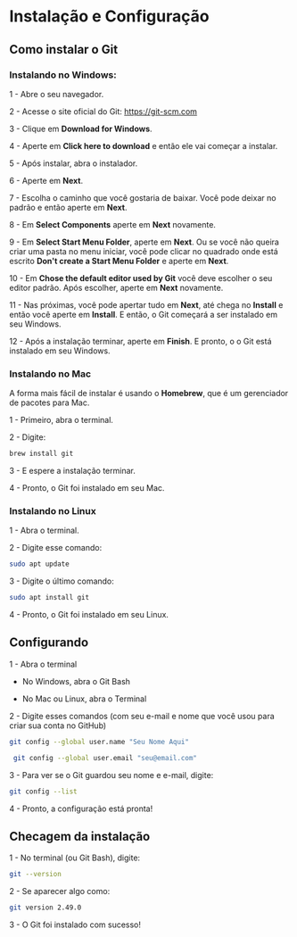 # Instalação e Configuração

## Como instalar o Git

### **Instalando no Windows:**
1 - Abre o seu navegador.

2 - Acesse o site oficial do Git: https://git-scm.com

3 - Clique em **Download for Windows**.

4 - Aperte em **Click here to download** e então ele vai começar a instalar.

5 - Após instalar, abra o instalador.

6 - Aperte em **Next**.

7 - Escolha o caminho que você gostaria de baixar. Você pode deixar no padrão e então aperte em **Next**.

8 - Em **Select Components** aperte em **Next** novamente.

9 - Em **Select Start Menu Folder**, aperte em **Next**. Ou se você não queira criar uma pasta no menu iniciar, você pode clicar no quadrado onde está escrito **Don't create a Start Menu Folder** e aperte em **Next**.

10 - Em **Chose the default editor used by Git** você deve escolher o seu editor padrão. Após escolher, aperte em **Next** novamente.

11 - Nas próximas, você pode apertar tudo em **Next**, até chega no **Install** e então você aperte em **Install**. E então, o Git começará a ser instalado em seu Windows.

12 - Após a instalação terminar, aperte em **Finish**. E pronto, o o Git está instalado em seu Windows. 

### **Instalando no Mac**

A forma mais fácil de instalar é usando o **Homebrew**, que é um gerenciador de pacotes para Mac.

1 - Primeiro, abra o terminal.

2 - Digite:
   ```bash
   brew install git
   ```

   3 - E espere a instalação terminar.

   4 - Pronto, o Git foi instalado em seu Mac.

   ### **Instalando no Linux**
   1 - Abra o terminal.

   2 - Digite esse comando:
   ```bash
   sudo apt update
   ```
3 - Digite o último comando:
   ```bash
   sudo apt install git
   ```
4 - Pronto, o Git foi instalado em seu Linux.

## **Configurando**

1 - Abra o terminal
- No Windows, abra o Git Bash

- No Mac ou Linux, abra o Terminal

2 - Digite esses comandos (com seu e-mail e nome que você usou para criar sua conta no GitHub) 
   ```bash
   git config --global user.name "Seu Nome Aqui"

    git config --global user.email "seu@email.com"
   ```

   3 - Para ver se o Git guardou seu nome e e-mail, digite:
   ```bash
   git config --list
   ```

   4 - Pronto, a configuração está pronta!

   ## **Checagem da instalação**

   1 - No terminal (ou Git Bash), digite:
   ```bash
   git --version
   ```

   2 - Se aparecer algo como: 
   ```bash
   git version 2.49.0
   ```

   3 - O Git foi instalado com sucesso!